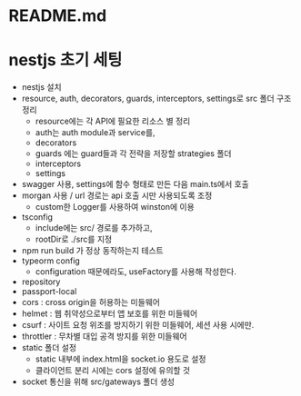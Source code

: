 # README.md

# nestjs 초기 세팅

- nestjs 설치
- resource, auth, decorators, guards, interceptors, settings로 src 폴더 구조 정리
  - resource에는 각 API에 필요한 리소스 별 정리
  - auth는 auth module과 service를,
  - decorators
  - guards 에는 guard들과 각 전략을 저장할 strategies 폴더
  - interceptors
  - settings
- swagger 사용, settings에 함수 형태로 만든 다음 main.ts에서 호출
- morgan 사용 / url 경로는 api 호출 시만 사용되도록 조정
  - custom한 Logger를 사용하여 winston에 이용
- tsconfig
  - include에는 src/ 경로를 추가하고,
  - rootDir로 ./src를 지정
- npm run build 가 정상 동작하는지 테스트
- typeorm config
  - configuration 때문에라도, useFactory를 사용해 작성한다.
- repository
- passport-local
- cors : cross origin을 허용하는 미들웨어
- helmet : 웹 취약성으로부터 앱 보호를 위한 미들웨어
- csurf : 사이트 요청 위조를 방지하기 위한 미들웨어, 세션 사용 시에만.
- throttler : 무차별 대입 공격 방지를 위한 미들웨어
- static 폴더 설정
  - static 내부에 index.html을 socket.io 용도로 설정
  - 클라이언트 분리 시에는 cors 설정에 유의할 것
- socket 통신을 위해 src/gateways 폴더 생성
